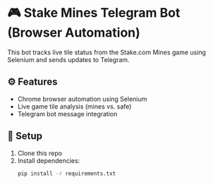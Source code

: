 # 🎮 Stake Mines Telegram Bot (Browser Automation)

This bot tracks live tile status from the Stake.com Mines game using Selenium and sends updates to Telegram.

## ⚙️ Features

- Chrome browser automation using Selenium
- Live game tile analysis (mines vs. safe)
- Telegram bot message integration

## 🔧 Setup

1. Clone this repo
2. Install dependencies:
   ```bash
   pip install -r requirements.txt
